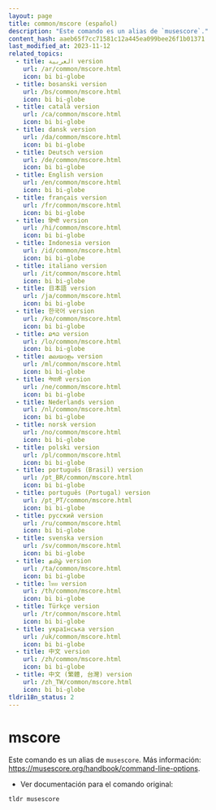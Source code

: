 ```yaml
---
layout: page
title: common/mscore (español)
description: "Este comando es un alias de `musescore`."
content_hash: aaeb65f7cc71581c12a445ea099bee26f1b01371
last_modified_at: 2023-11-12
related_topics:
  - title: العربية version
    url: /ar/common/mscore.html
    icon: bi bi-globe
  - title: bosanski version
    url: /bs/common/mscore.html
    icon: bi bi-globe
  - title: català version
    url: /ca/common/mscore.html
    icon: bi bi-globe
  - title: dansk version
    url: /da/common/mscore.html
    icon: bi bi-globe
  - title: Deutsch version
    url: /de/common/mscore.html
    icon: bi bi-globe
  - title: English version
    url: /en/common/mscore.html
    icon: bi bi-globe
  - title: français version
    url: /fr/common/mscore.html
    icon: bi bi-globe
  - title: हिन्दी version
    url: /hi/common/mscore.html
    icon: bi bi-globe
  - title: Indonesia version
    url: /id/common/mscore.html
    icon: bi bi-globe
  - title: italiano version
    url: /it/common/mscore.html
    icon: bi bi-globe
  - title: 日本語 version
    url: /ja/common/mscore.html
    icon: bi bi-globe
  - title: 한국어 version
    url: /ko/common/mscore.html
    icon: bi bi-globe
  - title: ລາວ version
    url: /lo/common/mscore.html
    icon: bi bi-globe
  - title: മലയാളം version
    url: /ml/common/mscore.html
    icon: bi bi-globe
  - title: नेपाली version
    url: /ne/common/mscore.html
    icon: bi bi-globe
  - title: Nederlands version
    url: /nl/common/mscore.html
    icon: bi bi-globe
  - title: norsk version
    url: /no/common/mscore.html
    icon: bi bi-globe
  - title: polski version
    url: /pl/common/mscore.html
    icon: bi bi-globe
  - title: português (Brasil) version
    url: /pt_BR/common/mscore.html
    icon: bi bi-globe
  - title: português (Portugal) version
    url: /pt_PT/common/mscore.html
    icon: bi bi-globe
  - title: русский version
    url: /ru/common/mscore.html
    icon: bi bi-globe
  - title: svenska version
    url: /sv/common/mscore.html
    icon: bi bi-globe
  - title: தமிழ் version
    url: /ta/common/mscore.html
    icon: bi bi-globe
  - title: ไทย version
    url: /th/common/mscore.html
    icon: bi bi-globe
  - title: Türkçe version
    url: /tr/common/mscore.html
    icon: bi bi-globe
  - title: українська version
    url: /uk/common/mscore.html
    icon: bi bi-globe
  - title: 中文 version
    url: /zh/common/mscore.html
    icon: bi bi-globe
  - title: 中文 (繁體, 台灣) version
    url: /zh_TW/common/mscore.html
    icon: bi bi-globe
tldri18n_status: 2
---
```

# mscore

Este comando es un alias de `musescore`.
Más información: <https://musescore.org/handbook/command-line-options>.

- Ver documentación para el comando original:

`tldr musescore`
